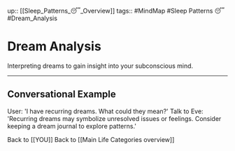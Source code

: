 up:: [[Sleep_Patterns_😴_Overview]]
tags:: #MindMap #Sleep Patterns 😴 #Dream_Analysis

# Dream Analysis

Interpreting dreams to gain insight into your subconscious mind.

---
## Conversational Example
User: 'I have recurring dreams. What could they mean?'
Talk to Eve: 'Recurring dreams may symbolize unresolved issues or feelings. Consider keeping a dream journal to explore patterns.'

Back to [[YOU]]
Back to [[Main Life Categories overview]]
